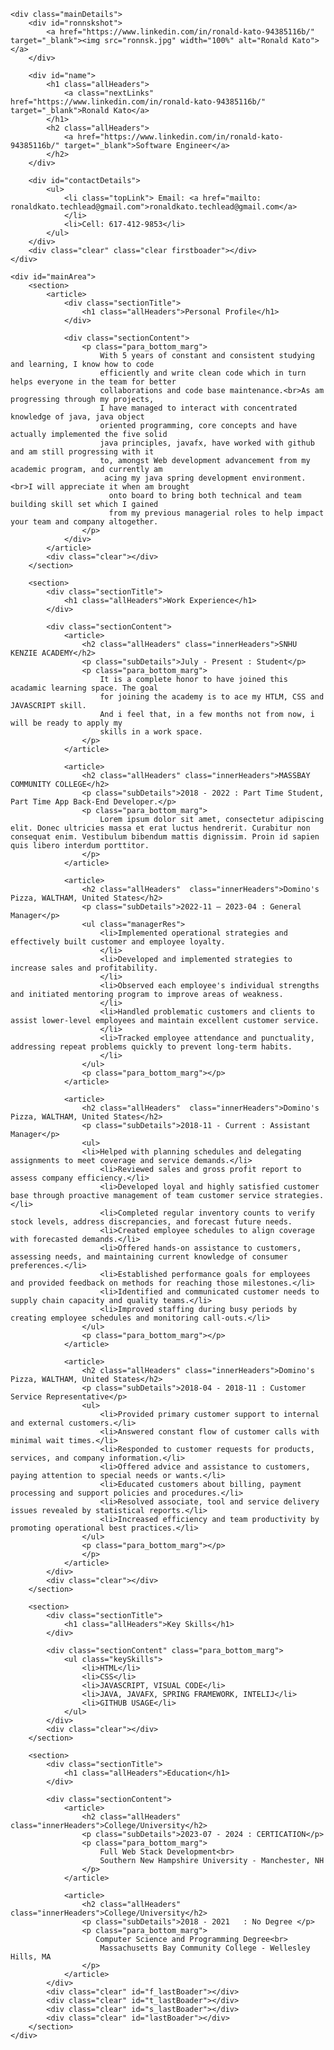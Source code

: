 
    <div class="mainDetails">
        <div id="ronnskshot">
            <a href="https://www.linkedin.com/in/ronald-kato-94385116b/" target="_blank"><img src="ronnsk.jpg" width="100%" alt="Ronald Kato"></a>
        </div>

        <div id="name">
            <h1 class="allHeaders">
                <a class="nextLinks" href="https://www.linkedin.com/in/ronald-kato-94385116b/" target="_blank">Ronald Kato</a>
            </h1>
            <h2 class="allHeaders">
                <a href="https://www.linkedin.com/in/ronald-kato-94385116b/" target="_blank">Software Engineer</a>
            </h2>
        </div>

        <div id="contactDetails">
            <ul>
                <li class="topLink"> Email: <a href="mailto: ronaldkato.techlead@gmail.com">ronaldkato.techlead@gmail.com</a>
                </li>
                <li>Cell: 617-412-9853</li>
            </ul>
        </div>
        <div class="clear" class="clear firstboader"></div>
    </div>

    <div id="mainArea">
        <section>
            <article>
                <div class="sectionTitle">
                    <h1 class="allHeaders">Personal Profile</h1>
                </div>

                <div class="sectionContent">
                    <p class="para_bottom_marg">
                        With 5 years of constant and consistent studying and learning, I know how to code 
                        efficiently and write clean code which in turn helps everyone in the team for better 
                        collaborations and code base maintenance.<br>As am progressing through my projects, 
                        I have managed to interact with concentrated knowledge of java, java object 
                        oriented programming, core concepts and have actually implemented the five solid 
                        java principles, javafx, have worked with github and am still progressing with it 
                        to, amongst Web development advancement from my academic program, and currently am
                         acing my java spring development environment.<br>I will appreciate it when am brought
                          onto board to bring both technical and team building skill set which I gained 
                          from my previous managerial roles to help impact your team and company altogether.
                    </p>
                </div>
            </article>
            <div class="clear"></div>
        </section>

        <section>
            <div class="sectionTitle">
                <h1 class="allHeaders">Work Experience</h1>
            </div>

            <div class="sectionContent">
                <article>
                    <h2 class="allHeaders" class="innerHeaders">SNHU KENZIE ACADEMY</h2>
                    <p class="subDetails">July - Present : Student</p>
                    <p class="para_bottom_marg">
                        It is a complete honor to have joined this acadamic learning space. The goal 
                        for joining the academy is to ace my HTLM, CSS and JAVASCRIPT skill.
                        And i feel that, in a few months not from now, i will be ready to apply my 
                        skills in a work space.
                    </p>
                </article>

                <article>
                    <h2 class="allHeaders" class="innerHeaders">MASSBAY COMMUNITY COLLEGE</h2>
                    <p class="subDetails">2018 - 2022 : Part Time Student, Part Time App Back-End Developer.</p>
                    <p class="para_bottom_marg">
                        Lorem ipsum dolor sit amet, consectetur adipiscing elit. Donec ultricies massa et erat luctus hendrerit. Curabitur non consequat enim. Vestibulum bibendum mattis dignissim. Proin id sapien quis libero interdum porttitor.
                    </p>
                </article>

                <article>
                    <h2 class="allHeaders"  class="innerHeaders">Domino's Pizza, WALTHAM, United States</h2>
                    <p class="subDetails">2022-11 – 2023-04 : General Manager</p>
                    <ul class="managerRes">
                        <li>Implemented operational strategies and effectively built customer and employee loyalty.
                        </li>
                        <li>Developed and implemented strategies to increase sales and profitability.
                        </li>
                        <li>Observed each employee's individual strengths and initiated mentoring program to improve areas of weakness.
                        </li>
                        <li>Handled problematic customers and clients to assist lower-level employees and maintain excellent customer service.
                        </li>
                        <li>Tracked employee attendance and punctuality, addressing repeat problems quickly to prevent long-term habits.
                        </li>
                    </ul>
                    <p class="para_bottom_marg"></p>
                </article>

                <article>
                    <h2 class="allHeaders"  class="innerHeaders">Domino's Pizza, WALTHAM, United States</h2>
                    <p class="subDetails">2018-11 - Current : Assistant Manager</p>
                    <ul>
                    <li>Helped with planning schedules and delegating assignments to meet coverage and service demands.</li>
                        <li>Reviewed sales and gross profit report to assess company efficiency.</li>
                        <li>Developed loyal and highly satisfied customer base through proactive management of team customer service strategies.</li>
                        <li>Completed regular inventory counts to verify stock levels, address discrepancies, and forecast future needs.
                        <li>Created employee schedules to align coverage with forecasted demands.</li>
                        <li>Offered hands-on assistance to customers, assessing needs, and maintaining current knowledge of consumer preferences.</li>
                        <li>Established performance goals for employees and provided feedback on methods for reaching those milestones.</li>
                        <li>Identified and communicated customer needs to supply chain capacity and quality teams.</li>
                        <li>Improved staffing during busy periods by creating employee schedules and monitoring call-outs.</li>
                    </ul>
                    <p class="para_bottom_marg"></p>
                </article>

                <article>
                    <h2 class="allHeaders" class="innerHeaders">Domino's Pizza, WALTHAM, United States</h2>
                    <p class="subDetails">2018-04 - 2018-11 : Customer Service Representative</p>
                    <ul>
                        <li>Provided primary customer support to internal and external customers.</li>
                        <li>Answered constant flow of customer calls with minimal wait times.</li>
                        <li>Responded to customer requests for products, services, and company information.</li>
                        <li>Offered advice and assistance to customers, paying attention to special needs or wants.</li>
                        <li>Educated customers about billing, payment processing and support policies and procedures.</li>
                        <li>Resolved associate, tool and service delivery issues revealed by statistical reports.</li>
                        <li>Increased efficiency and team productivity by promoting operational best practices.</li>
                    </ul>
                    <p class="para_bottom_marg"></p>
                    </p>
                </article>
            </div>
            <div class="clear"></div>
        </section>

        <section>
            <div class="sectionTitle">
                <h1 class="allHeaders">Key Skills</h1>
            </div>

            <div class="sectionContent" class="para_bottom_marg">
                <ul class="keySkills">
                    <li>HTML</li>
                    <li>CSS</li>
                    <li>JAVASCRIPT, VISUAL CODE</li>
                    <li>JAVA, JAVAFX, SPRING FRAMEWORK, INTELIJ</li>
                    <li>GITHUB USAGE</li>
                </ul>
            </div>
            <div class="clear"></div>
        </section>

        <section>
            <div class="sectionTitle">
                <h1 class="allHeaders">Education</h1>
            </div>

            <div class="sectionContent">
                <article>
                    <h2 class="allHeaders"  class="innerHeaders">College/University</h2>
                    <p class="subDetails">2023-07 - 2024 : CERTICATION</p>
                    <p class="para_bottom_marg">
                        Full Web Stack Development<br>
                        Southern New Hampshire University - Manchester, NH
                    </p>
                </article>

                <article>
                    <h2 class="allHeaders"  class="innerHeaders">College/University</h2>
                    <p class="subDetails">2018 - 2021	: No Degree </p>
                    <p class="para_bottom_marg">
                       Computer Science and Programming Degree<br>
                        Massachusetts Bay Community College - Wellesley Hills, MA
                    </p>
                </article>
            </div>
            <div class="clear" id="f_lastBoader"></div>
            <div class="clear" id="t_lastBoader"></div>
            <div class="clear" id="s_lastBoader"></div>
            <div class="clear" id="lastBoader"></div>
        </section>
    </div>
